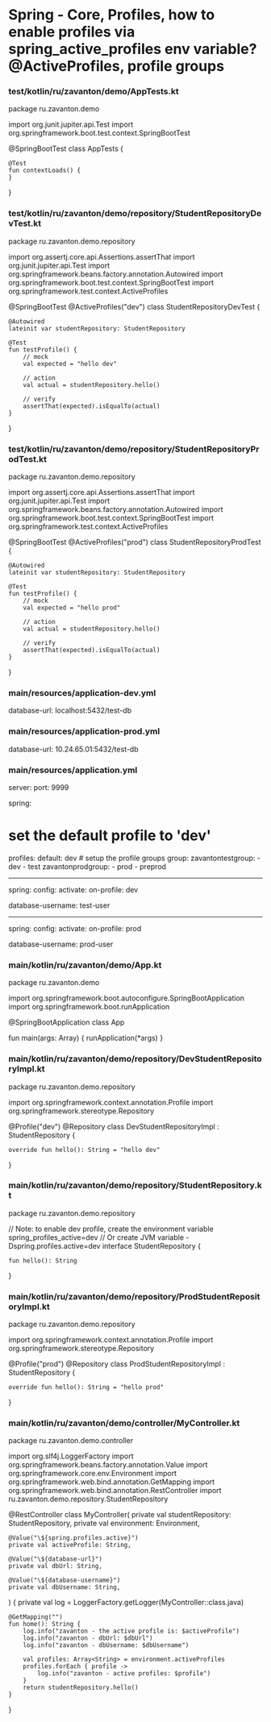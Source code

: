 # Spring - Core, Profiles, how to enable profiles via spring_active_profiles env variable? @ActiveProfiles, profile groups



### test/kotlin/ru/zavanton/demo/AppTests.kt
package ru.zavanton.demo

import org.junit.jupiter.api.Test
import org.springframework.boot.test.context.SpringBootTest

@SpringBootTest
class AppTests {

	@Test
	fun contextLoads() {
	}

}










### test/kotlin/ru/zavanton/demo/repository/StudentRepositoryDevTest.kt
package ru.zavanton.demo.repository

import org.assertj.core.api.Assertions.assertThat
import org.junit.jupiter.api.Test
import org.springframework.beans.factory.annotation.Autowired
import org.springframework.boot.test.context.SpringBootTest
import org.springframework.test.context.ActiveProfiles

@SpringBootTest
@ActiveProfiles("dev")
class StudentRepositoryDevTest {

    @Autowired
    lateinit var studentRepository: StudentRepository

    @Test
    fun testProfile() {
        // mock
        val expected = "hello dev"

        // action
        val actual = studentRepository.hello()

        // verify
        assertThat(expected).isEqualTo(actual)
    }
}










### test/kotlin/ru/zavanton/demo/repository/StudentRepositoryProdTest.kt
package ru.zavanton.demo.repository

import org.assertj.core.api.Assertions.assertThat
import org.junit.jupiter.api.Test
import org.springframework.beans.factory.annotation.Autowired
import org.springframework.boot.test.context.SpringBootTest
import org.springframework.test.context.ActiveProfiles

@SpringBootTest
@ActiveProfiles("prod")
class StudentRepositoryProdTest {

    @Autowired
    lateinit var studentRepository: StudentRepository

    @Test
    fun testProfile() {
        // mock
        val expected = "hello prod"

        // action
        val actual = studentRepository.hello()

        // verify
        assertThat(expected).isEqualTo(actual)
    }
}










### main/resources/application-dev.yml
database-url: localhost:5432/test-db










### main/resources/application-prod.yml
database-url: 10.24.65.01:5432/test-db










### main/resources/application.yml
server:
  port: 9999

spring:
  # set the default profile to 'dev'
  profiles:
    default: dev
    # setup the profile groups
    group:
      zavantontestgroup:
        - dev
        - test
      zavantonprodgroup:
        - prod
        - preprod


---
spring:
  config:
    activate:
      on-profile: dev

database-username: test-user


---
spring:
  config:
    activate:
      on-profile: prod

database-username: prod-user










### main/kotlin/ru/zavanton/demo/App.kt
package ru.zavanton.demo

import org.springframework.boot.autoconfigure.SpringBootApplication
import org.springframework.boot.runApplication

@SpringBootApplication
class App

fun main(args: Array<String>) {
    runApplication<App>(*args)
}










### main/kotlin/ru/zavanton/demo/repository/DevStudentRepositoryImpl.kt
package ru.zavanton.demo.repository

import org.springframework.context.annotation.Profile
import org.springframework.stereotype.Repository

@Profile("dev")
@Repository
class DevStudentRepositoryImpl : StudentRepository {

    override fun hello(): String = "hello dev"
}










### main/kotlin/ru/zavanton/demo/repository/StudentRepository.kt
package ru.zavanton.demo.repository

// Note: to enable dev profile, create the environment variable spring_profiles_active=dev
// Or create JVM variable -Dspring.profiles.active=dev
interface StudentRepository {

    fun hello(): String
}










### main/kotlin/ru/zavanton/demo/repository/ProdStudentRepositoryImpl.kt
package ru.zavanton.demo.repository

import org.springframework.context.annotation.Profile
import org.springframework.stereotype.Repository

@Profile("prod")
@Repository
class ProdStudentRepositoryImpl : StudentRepository {

    override fun hello(): String = "hello prod"
}










### main/kotlin/ru/zavanton/demo/controller/MyController.kt
package ru.zavanton.demo.controller

import org.slf4j.LoggerFactory
import org.springframework.beans.factory.annotation.Value
import org.springframework.core.env.Environment
import org.springframework.web.bind.annotation.GetMapping
import org.springframework.web.bind.annotation.RestController
import ru.zavanton.demo.repository.StudentRepository

@RestController
class MyController(
    private val studentRepository: StudentRepository,
    private val environment: Environment,

    @Value("\${spring.profiles.active}")
    private val activeProfile: String,

    @Value("\${database-url}")
    private val dbUrl: String,

    @Value("\${database-username}")
    private val dbUsername: String,
) {
    private val log = LoggerFactory.getLogger(MyController::class.java)

    @GetMapping("")
    fun home(): String {
        log.info("zavanton - the active profile is: $activeProfile")
        log.info("zavanton - dbUrl: $dbUrl")
        log.info("zavanton - dbUsername: $dbUsername")

        val profiles: Array<String> = environment.activeProfiles
        profiles.forEach { profile ->
            log.info("zavanton - active profiles: $profile")
        }
        return studentRepository.hello()
    }
}
